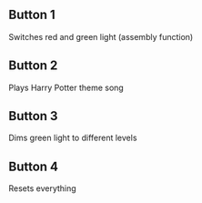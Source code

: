 ## Button 1

Switches red and green light (assembly function)


## Button 2

Plays Harry Potter theme song


## Button 3 

Dims green light to different levels


## Button 4 

Resets everything
